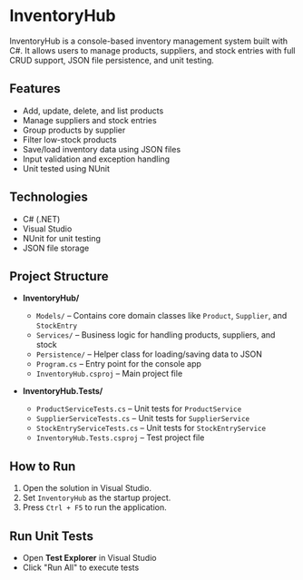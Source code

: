 # InventoryHub

InventoryHub is a console-based inventory management system built with C#. It allows users to manage products, suppliers, and stock entries with full CRUD support, JSON file persistence, and unit testing.

## Features

- Add, update, delete, and list products
- Manage suppliers and stock entries
- Group products by supplier
- Filter low-stock products
- Save/load inventory data using JSON files
- Input validation and exception handling
- Unit tested using NUnit

## Technologies

- C# (.NET)
- Visual Studio
- NUnit for unit testing
- JSON file storage

## Project Structure

- **InventoryHub/**
  - `Models/` – Contains core domain classes like `Product`, `Supplier`, and `StockEntry`
  - `Services/` – Business logic for handling products, suppliers, and stock
  - `Persistence/` – Helper class for loading/saving data to JSON
  - `Program.cs` – Entry point for the console app
  - `InventoryHub.csproj` – Main project file

- **InventoryHub.Tests/**
  - `ProductServiceTests.cs` – Unit tests for `ProductService`
  - `SupplierServiceTests.cs` – Unit tests for `SupplierService`
  - `StockEntryServiceTests.cs` – Unit tests for `StockEntryService`
  - `InventoryHub.Tests.csproj` – Test project file

## How to Run

1. Open the solution in Visual Studio.
2. Set `InventoryHub` as the startup project.
3. Press `Ctrl + F5` to run the application.

## Run Unit Tests

- Open **Test Explorer** in Visual Studio
- Click "Run All" to execute tests


